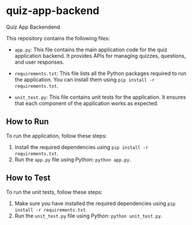 # quiz-app-backend

Quiz App Backendend

This repository contains the following files:

- `app.py`: This file contains the main application code for the quiz application backend. It provides APIs for managing quizzes, questions, and user responses.

- `requirements.txt`: This file lists all the Python packages required to run the application. You can install them using `pip install -r requirements.txt`.

- `unit_test.py`: This file contains unit tests for the application. It ensures that each component of the application works as expected.

## How to Run

To run the application, follow these steps:

1. Install the required dependencies using `pip install -r requirements.txt`.
2. Run the `app.py` file using Python: `python app.py`.

## How to Test

To run the unit tests, follow these steps:

1. Make sure you have installed the required dependencies using `pip install -r requirements.txt`.
2. Run the `unit_test.py` file using Python: `python unit_test.py`.
